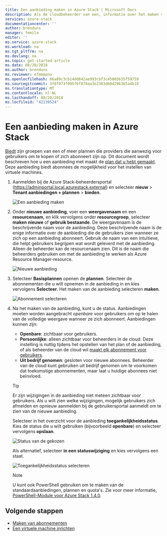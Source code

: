 ```yaml
---
title: Een aanbieding maken in Azure Stack | Microsoft Docs
description: Als de cloudbeheerder van een, informatie over het maken van een aanbieding voor uw gebruikers in Azure Stack.
services: azure-stack
documentationcenter: ''
author: brenduns
manager: femila
editor: ''
ms.service: azure-stack
ms.workload: na
ms.tgt_pltfrm: na
ms.devlang: na
ms.topic: get-started-article
ms.date: 08/20/2018
ms.author: brenduns
ms.reviewer: efemmano
ms.openlocfilehash: 66a89c3cb14dd642ae993cbf3c45885635f59759
ms.sourcegitcommit: 3f8f973f095f6f878aa3e2383db0d296365a4b18
ms.translationtype: MT
ms.contentlocale: nl-NL
ms.lasthandoff: 08/20/2018
ms.locfileid: "42139524"
---
```

# <a name="create-an-offer-in-azure-stack"></a>Een aanbieding maken in Azure Stack

[Biedt](azure-stack-key-features.md) zijn groepen van een of meer plannen die providers die aanwezig voor gebruikers om te kopen of zich abonneert zijn op. Dit document wordt beschreven hoe u een aanbieding met maakt de [plan dat u hebt gemaakt](azure-stack-create-plan.md). Deze aanbieding biedt abonnees de mogelijkheid voor het instellen van virtuele machines.

1. Aanmelden bij de Azure Stack-beheerdersportal (https://adminportal.local.azurestack.external) en selecteer **nieuw** > **Tenant aanbiedingen + plannen** > **bieden**.

   ![Een aanbieding maken](media/azure-stack-create-offer/image01.png)
  
2. Onder **nieuwe aanbieding**, voer een **weergavenaam** en een **resourcenaam**, en klik vervolgens onder **resourcegroep**, selecteer **maken nieuwe** of **gebruik bestaande**. De weergavenaam is de beschrijvende naam voor de aanbieding. Deze beschrijvende naam is de enige informatie over de aanbieding die de gebruikers zien wanneer ze zich op een aanbieding abonneert. Gebruik de naam van een intuïtieve, die helpt gebruikers begrijpen wat wordt geleverd met de aanbieding. Alleen de beheerder kan de resourcenaam zien. Dit is de naam die beheerders gebruiken om met de aanbieding te werken als Azure Resource Manager-resource.

   ![Nieuwe aanbieding](media/azure-stack-create-offer/image01a.png)
  
3. Selecteer **Basisplannen** openen de **plannen**. Selecteer de abonnementen die u wilt opnemen in de aanbieding in en kies vervolgens **Selecteer**. Het maken van de aanbieding selecteren **maken**.

   ![Abonnement selecteren](media/azure-stack-create-offer/image02.png)
  
4. Na het maken van de aanbieding, kunt u de status. Aanbiedingen moeten worden aangebracht *openbare* voor gebruikers om op te halen van de volledige weergave wanneer ze zich abonneert. Aanbiedingen kunnen zijn:

   - **Openbare**: zichtbaar voor gebruikers.
   - **Persoonlijke**: alleen zichtbaar voor beheerders in de cloud. Deze instelling is nuttig tijdens het opstellen van het plan of de aanbieding, of als beheerder van de cloud wil [maakt elk abonnement voor gebruikers](azure-stack-subscribe-plan-provision-vm.md#create-a-subscription-as-a-cloud-operator).
   - **Uit bedrijf genomen**: gesloten voor nieuwe abonnees. Beheerder van de cloud kunt gebruiken uit bedrijf genomen om te voorkomen dat toekomstige abonnementen, maar laat u huidige abonnees niet beïnvloed.

   > [!TIP]  
   > Er zijn wijzigingen in de aanbieding niet meteen zichtbaar voor gebruikers. Als u wilt zien welke wijzigingen, mogelijk gebruikers zich afmelden en opnieuw aanmelden bij de gebruikersportal aanmeldt om te zien van de nieuwe aanbieding.

   Selecteer in het overzicht voor de aanbieding **toegankelijkheidsstatus**. Kies de status die u wilt gebruiken (bijvoorbeeld **openbare**) en selecteer vervolgens **opslaan**.
 
     ![Status van de gekozen](media/azure-stack-create-offer/change-stage-1807.png)

     Als alternatief, selecteer **in een statuswijziging** en kies vervolgens een staat.

    ![Toegankelijkheidsstatus selecteren](media/azure-stack-create-offer/change-stage-select-1807.png)

   > [!NOTE]
   > U kunt ook PowerShell gebruiken om te maken van de standaardaanbiedingen, plannen en quota's. Zie voor meer informatie, [PowerShell-Module voor Azure Stack 1.4.0](https://docs.microsoft.com/powershell/azure/azure-stack/overview?view=azurestackps-1.4.0).

## <a name="next-steps"></a>Volgende stappen

- [Maken van abonnementen](azure-stack-subscribe-plan-provision-vm.md)
- [Een virtuele machine inrichten](azure-stack-provision-vm.md)
